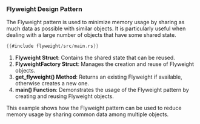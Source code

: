 ### Flyweight Design Pattern

The Flyweight pattern is used to minimize memory usage by sharing as much data as possible with similar objects. It is particularly useful when dealing with a large number of objects that have some shared state.

```rust
{{#include flyweight/src/main.rs}}
```

1. **Flyweight Struct**: Contains the shared state that can be reused.
2. **FlyweightFactory Struct**: Manages the creation and reuse of Flyweight objects.
3. **get_flyweight() Method**: Returns an existing Flyweight if available, otherwise creates a new one.
4. **main() Function**: Demonstrates the usage of the Flyweight pattern by creating and reusing Flyweight objects.

This example shows how the Flyweight pattern can be used to reduce memory usage by sharing common data among multiple objects.